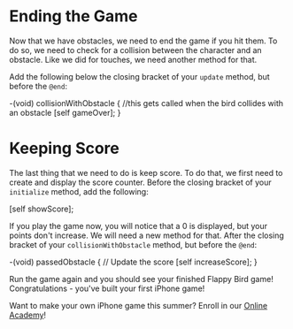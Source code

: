 Ending the Game
==================

Now that we have obstacles, we need to end the game if you hit them. To do so, we need to check for a collision
between the character and an obstacle. Like we did for touches, we need another method for that.

Add the following below the closing bracket of your ```update``` method,
but before the ```@end```:

  -(void) collisionWithObstacle
  {
      //this gets called when the bird collides with an obstacle
      [self gameOver];
  }

Keeping Score
=============

The last thing that we need to do is keep score. To do that, we first need to
create and display the score counter. Before the closing bracket of your
```initialize``` method, add the following:

  [self showScore];

If you play the game now, you will notice that a 0 is displayed, but
your points don't increase. We will need a new method for that. After
the closing bracket of your ```collisionWithObstacle``` method,
but before the ```@end```:

  -(void) passedObstacle
  {
      // Update the score
      [self increaseScore];
  }

Run the game again and you should see your finished Flappy Bird game! Congratulations - you've
built your first iPhone game!

Want to make your own iPhone game this summer? Enroll in our
[Online Academy](https://www.makegameswith.us/online-academy/)!
